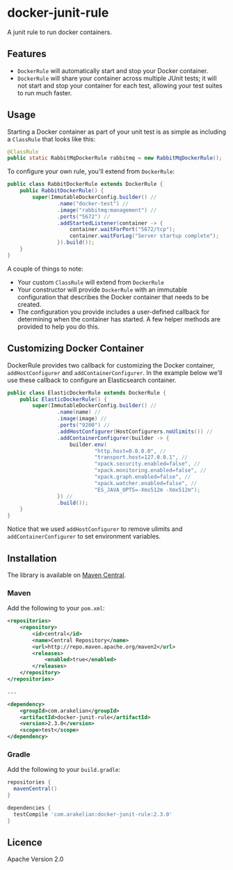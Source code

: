 # docker-junit-rule

A junit rule to run docker containers.


## Features

* `DockerRule` will automatically start and stop your Docker container.
* `DockerRule` will share your container across multiple JUnit tests; it will not start and stop your container
  for each test, allowing your test suites to run much faster.


## Usage

Starting a Docker container as part of your unit test is as simple as including a `ClassRule` that looks like this:

```java
@ClassRule
public static RabbitMqDockerRule rabbitmq = new RabbitMqDockerRule();
```

To configure your own rule, you'll extend from `DockerRule`:

```java
public class RabbitDockerRule extends DockerRule {
    public RabbitDockerRule() {
        super(ImmutableDockerConfig.builder() //
                .name("docker-test") //
                .image("rabbitmq:management") //
                .ports("5672") //
                .addStartedListener(container -> {
                    container.waitForPort("5672/tcp");
                    container.waitForLog("Server startup complete");
                }).build());
    }
}
```

A couple of things to note:
* Your custom `ClassRule` will extend from `DockerRule`
* Your constructor will provide `DockerRule` with an immutable configuration that describes the Docker container
  that needs to be created.
* The configuration you provide includes a user-defined callback for determining when the container has started. A few helper methods are
  provided to help you do this.


## Customizing Docker Container

DockerRule provides two callback for customizing the Docker container, `addHostConfigurer` and `addContainerConfigurer`.  In the
example below we'll use these callback to configure an Elasticsearch container.

```java
public class ElasticDockerRule extends DockerRule {
    public ElasticDockerRule() {
        super(ImmutableDockerConfig.builder() //
                .name(name) //
                .image(image) //
                .ports("9200") //
                .addHostConfigurer(HostConfigurers.noUlimits()) //
                .addContainerConfigurer(builder -> {
                    builder.env(
                            "http.host=0.0.0.0", //
                            "transport.host=127.0.0.1", //
                            "xpack.security.enabled=false", //
                            "xpack.monitoring.enabled=false", //
                            "xpack.graph.enabled=false", //
                            "xpack.watcher.enabled=false", //
                            "ES_JAVA_OPTS=-Xms512m -Xmx512m");
                }) //
                .build());
    }
}
```

Notice that we used `addHostConfigurer` to remove ulimits and `addContainerConfigurer` to set environment variables.


## Installation

The library is available on [Maven Central](https://search.maven.org/#search%7Cgav%7C1%7Cg%3A%22com.arakelian%22%20AND%20a%3A%22docker-junit-rule%22).

### Maven

Add the following to your `pom.xml`:

```xml
<repositories>
    <repository>
        <id>central</id>
        <name>Central Repository</name>
        <url>http://repo.maven.apache.org/maven2</url>
        <releases>
            <enabled>true</enabled>
        </releases>
    </repository>
</repositories>

...

<dependency>
    <groupId>com.arakelian</groupId>
    <artifactId>docker-junit-rule</artifactId>
    <version>2.3.0</version>
    <scope>test</scope>
</dependency>
```

### Gradle

Add the following to your `build.gradle`:

```groovy
repositories {
  mavenCentral()
}

dependencies {
  testCompile 'com.arakelian:docker-junit-rule:2.3.0'
}
```

## Licence

Apache Version 2.0
